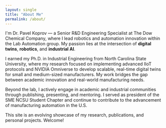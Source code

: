 ```yaml
---
layout: single
title: "About Me"
permalink: /about/
---
```


I'm Dr. Pavel Koprov — a Senior R&D Engineering Specialist at The Dow Chemical Company, where I lead robotics and automation innovation within the Lab Automation group. My passion lies at the intersection of **digital twins**, **robotics**, and **industrial AI**.

I earned my Ph.D. in Industrial Engineering from North Carolina State University, where my research focused on implementing advanced IIoT protocols and NVIDIA Omniverse to develop scalable, real-time digital twins for small and medium-sized manufacturers. My work bridges the gap between academic innovation and real-world manufacturing needs.

Beyond the lab, I actively engage in academic and industrial communities through publishing, presenting, and mentoring. I served as president of the SME NCSU Student Chapter and continue to contribute to the advancement of manufacturing automation in the U.S.

This site is an evolving showcase of my research, publications, and personal projects. Welcome!
